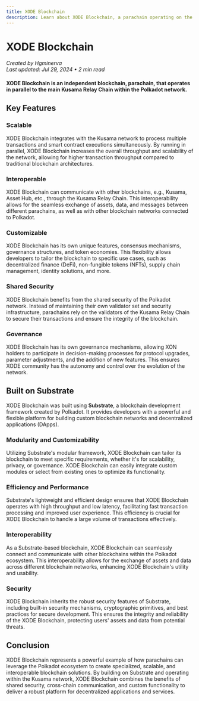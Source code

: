 ```yaml
---
title: XODE Blockchain
description: Learn about XODE Blockchain, a parachain operating on the Kusama network within the Polkadot ecosystem
---
```


# XODE Blockchain

*Created by Hgminerva*  
*Last updated: Jul 29, 2024 • 2 min read*

#### XODE Blockchain is an independent blockchain, parachain, that operates in parallel to the main Kusama Relay Chain within the Polkadot network.

## Key Features

### Scalable

XODE Blockchain integrates with the Kusama network to process multiple transactions and smart contract executions simultaneously. By running in parallel, XODE Blockchain increases the overall throughput and scalability of the network, allowing for higher transaction throughput compared to traditional blockchain architectures.

### Interoperable

XODE Blockchain can communicate with other blockchains, e.g., Kusama, Asset Hub, etc., through the Kusama Relay Chain. This interoperability allows for the seamless exchange of assets, data, and messages between different parachains, as well as with other blockchain networks connected to Polkadot.

### Customizable

XODE Blockchain has its own unique features, consensus mechanisms, governance structures, and token economies. This flexibility allows developers to tailor the blockchain to specific use cases, such as decentralized finance (DeFi), non-fungible tokens (NFTs), supply chain management, identity solutions, and more.

### Shared Security

XODE Blockchain benefits from the shared security of the Polkadot network. Instead of maintaining their own validator set and security infrastructure, parachains rely on the validators of the Kusama Relay Chain to secure their transactions and ensure the integrity of the blockchain.

### Governance

XODE Blockchain has its own governance mechanisms, allowing XON holders to participate in decision-making processes for protocol upgrades, parameter adjustments, and the addition of new features. This ensures XODE community has the autonomy and control over the evolution of the network.

## Built on Substrate

XODE Blockchain was built using **Substrate**, a blockchain development framework created by Polkadot. It provides developers with a powerful and flexible platform for building custom blockchain networks and decentralized applications (DApps).

### Modularity and Customizability

Utilizing Substrate's modular framework, XODE Blockchain can tailor its blockchain to meet specific requirements, whether it's for scalability, privacy, or governance. XODE Blockchain can easily integrate custom modules or select from existing ones to optimize its functionality.

### Efficiency and Performance

Substrate's lightweight and efficient design ensures that XODE Blockchain operates with high throughput and low latency, facilitating fast transaction processing and improved user experience. This efficiency is crucial for XODE Blockchain to handle a large volume of transactions effectively.

### Interoperability

As a Substrate-based blockchain, XODE Blockchain can seamlessly connect and communicate with other blockchains within the Polkadot ecosystem. This interoperability allows for the exchange of assets and data across different blockchain networks, enhancing XODE Blockchain's utility and usability.

### Security

XODE Blockchain inherits the robust security features of Substrate, including built-in security mechanisms, cryptographic primitives, and best practices for secure development. This ensures the integrity and reliability of the XODE Blockchain, protecting users' assets and data from potential threats.

## Conclusion

XODE Blockchain represents a powerful example of how parachains can leverage the Polkadot ecosystem to create specialized, scalable, and interoperable blockchain solutions. By building on Substrate and operating within the Kusama network, XODE Blockchain combines the benefits of shared security, cross-chain communication, and custom functionality to deliver a robust platform for decentralized applications and services.

